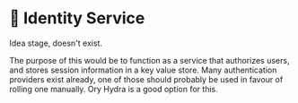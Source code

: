 # 🥸 Identity Service

Idea stage, doesn't exist.

The purpose of this would be to function as a service that authorizes users,
and stores session information in a key value store. Many authentication
providers exist already, one of those should probably be used in favour of
rolling one manually. Ory Hydra is a good option for this.
